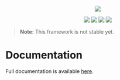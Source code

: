 <p align="center"><a href="https://www.aphiria.com" target="_blank" title="Aphiria"><img src="https://www.aphiria.com/images/aphiria-logo.png"></a></p>

<p align="center">
<a href="https://travis-ci.com/aphiria/aphiria"><img src="https://travis-ci.com/aphiria/aphiria.svg"></a>
<a href="https://packagist.org/packages/aphiria/aphiria"><img src="https://poser.pugx.org/aphiria/aphiria/v/stable.svg"></a>
<a href="https://packagist.org/packages/aphiria/aphiria"><img src="https://poser.pugx.org/aphiria/aphiria/v/unstable.svg"></a>
<a href="https://packagist.org/packages/aphiria/aphiria"><img src="https://poser.pugx.org/aphiria/aphiria/license.svg"></a>
</p>

> **Note:** This framework is not stable yet.

<h1>Documentation</h1>

Full documentation is available <a href="https://github.com/aphiria/docs" target="_blank">here</a>.
